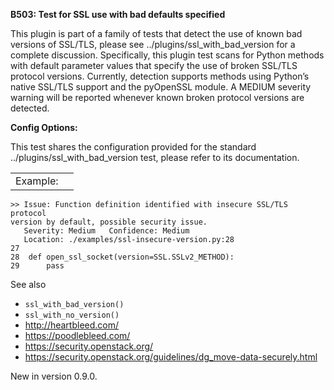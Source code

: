 **B503: Test for SSL use with bad defaults specified**

This plugin is part of a family of tests that detect the use of known
bad versions of SSL/TLS, please see <span
class="xref std std-doc">../plugins/ssl\_with\_bad\_version</span> for a
complete discussion. Specifically, this plugin test scans for Python
methods with default parameter values that specify the use of broken
SSL/TLS protocol versions. Currently, detection supports methods using
Python’s native SSL/TLS support and the pyOpenSSL module. A MEDIUM
severity warning will be reported whenever known broken protocol
versions are detected.

**Config Options:**

This test shares the configuration provided for the standard <span
class="xref std std-doc">../plugins/ssl\_with\_bad\_version</span> test,
please refer to its documentation.

|          |     |
|----------|-----|
| Example: |     |

    >> Issue: Function definition identified with insecure SSL/TLS protocol
    version by default, possible security issue.
       Severity: Medium   Confidence: Medium
       Location: ./examples/ssl-insecure-version.py:28
    27
    28  def open_ssl_socket(version=SSL.SSLv2_METHOD):
    29      pass

See also

-   `ssl_with_bad_version()`
-   `ssl_with_no_version()`
-   <a href="http://heartbleed.com/" class="uri reference external">http://heartbleed.com/</a>
-   <a href="https://poodlebleed.com/" class="uri reference external">https://poodlebleed.com/</a>
-   <a href="https://security.openstack.org/" class="uri reference external">https://security.openstack.org/</a>
-   <a href="https://security.openstack.org/guidelines/dg_move-data-securely.html" class="uri reference external">https://security.openstack.org/guidelines/dg_move-data-securely.html</a>

<span class="versionmodified">New in version 0.9.0.</span>
